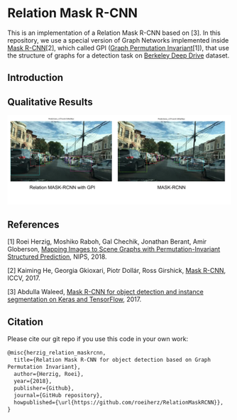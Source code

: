 # Relation Mask R-CNN
This is an implementation of a Relation Mask R-CNN based on [3]. In this repository, we use a special version of Graph Networks implemented inside [Mask R-CNN](https://arxiv.org/abs/1703.06870/)[2], which called GPI ([Graph Permutation Invariant](https://arxiv.org/abs/1802.05451)[1]), that use the structure of graphs for a detection task on [Berkeley Deep Drive](http://bdd-data.berkeley.edu/) dataset.

## Introduction

## Qualitative Results
<img src="qualitive_results.png" width="750">

## References
[1] Roei Herzig, Moshiko Raboh, Gal Chechik, Jonathan Berant, Amir Globerson, [Mapping Images to Scene Graphs with Permutation-Invariant Structured Prediction](https://arxiv.org/abs/1802.05451), NIPS, 2018.

[2] Kaiming He, Georgia Gkioxari, Piotr Dollár, Ross Girshick, [Mask R-CNN](https://arxiv.org/abs/1703.06870/), ICCV, 2017.

[3] Abdulla Waleed, [Mask R-CNN for object detection and instance segmentation on Keras and TensorFlow](https://github.com/matterport/Mask_RCNN), 2017.

## Citation
Please cite our git repo if you use this code in your own work:
```
@misc{herzig_relation_maskrcnn,
  title={Relation Mask R-CNN for object detection based on Graph Permutation Invariant},
  author={Herzig, Roei},
  year={2018},
  publisher={Github},
  journal={GitHub repository},
  howpublished={\url{https://github.com/roeiherz/RelationMaskRCNN}},
}
```
